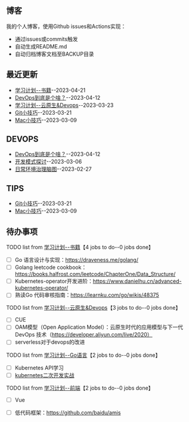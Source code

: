 ## 博客
我的个人博客，使用Github issues和Actions实现：

- 通过issues或commits触发
- 自动生成README.md
- 自动归档博客文档至BACKUP目录
## 最近更新
- [学习计划--书籍](https://github.com/EasonAssassin/blog_with_issues/issues/10)--2023-04-21
- [DevOps到底是个啥？](https://github.com/EasonAssassin/blog_with_issues/issues/9)--2023-04-12
- [学习计划--云原生&Devops](https://github.com/EasonAssassin/blog_with_issues/issues/8)--2023-03-23
- [Git小技巧](https://github.com/EasonAssassin/blog_with_issues/issues/7)--2023-03-21
- [Mac小技巧](https://github.com/EasonAssassin/blog_with_issues/issues/6)--2023-03-09
## DEVOPS
- [DevOps到底是个啥？](https://github.com/EasonAssassin/blog_with_issues/issues/9)--2023-04-12
- [开发模式探讨](https://github.com/EasonAssassin/blog_with_issues/issues/5)--2023-03-06
- [日常环境治理脑图](https://github.com/EasonAssassin/blog_with_issues/issues/2)--2023-02-27
## TIPS
- [Git小技巧](https://github.com/EasonAssassin/blog_with_issues/issues/7)--2023-03-21
- [Mac小技巧](https://github.com/EasonAssassin/blog_with_issues/issues/6)--2023-03-09
## 待办事项
TODO list from [学习计划--书籍](https://github.com/EasonAssassin/blog_with_issues/issues/10)【4 jobs to do--0 jobs done】
- [ ] Go 语言设计与实现：https://draveness.me/golang/
- [ ] Golang leetcode cookbook：https://books.halfrost.com/leetcode/ChapterOne/Data_Structure/
- [ ] Kubernetes-operator开发进阶：https://www.danielhu.cn/advanced-kubernetes-operator/
- [ ] 熟读Go 代码审核指南：https://learnku.com/go/wikis/48375

TODO list from [学习计划--云原生&Devops](https://github.com/EasonAssassin/blog_with_issues/issues/8)【3 jobs to do--0 jobs done】
- [ ] CUE
- [ ] OAM模型（Open Application Model）：云原生时代的应用模型与下一代 DevOps 技术（https://developer.aliyun.com/live/2020）
- [ ] serverless对于devops的改进

TODO list from [学习计划--Go语言](https://github.com/EasonAssassin/blog_with_issues/issues/4)【2 jobs to do--0 jobs done】
- [ ] Kubernetes API学习
- [ ] [kubernetes二次开发实战](https://www.bilibili.com/video/BV1Np4y1W7rD?p=1&vd_source=99bae05747e5682b2ad99805f18aff51)

TODO list from [学习计划--前端](https://github.com/EasonAssassin/blog_with_issues/issues/3)【2 jobs to do--0 jobs done】
- [ ] Vue
- [ ] 低代码框架：https://github.com/baidu/amis


